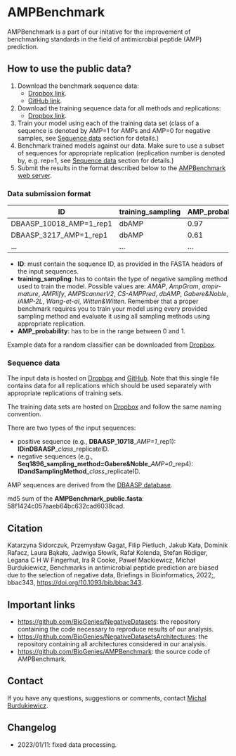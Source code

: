 
# AMPBenchmark

AMPBenchmark is a part of our initative for the improvement of
benchmarking standards in the field of antimicrobial peptide (AMP)
prediction.

## How to use the public data?

1.  Download the benchmark sequence data:
    - [Dropbox
      link](https://www.dropbox.com/s/plthn4f0v5y8psi/AMPBenchmark_public.fasta?dl=0).
    - [GitHub
      link](https://raw.githubusercontent.com/BioGenies/AMPBenchmark/main/data/AMPBenchmark_public.fasta?token=GHSAT0AAAAAABS4SIUMO3EI6JSQJJ2OC62WYUT5E6A).
2.  Download the training sequence data for all methods and
    replications:
    - [Dropbox
      link](https://www.dropbox.com/sh/e489gp126ownv3n/AAC_KAI5yDSX2aJhJ0G9ZMnha?dl=0).
3.  Train your model using each of the training data set (class of a
    sequence is denoted by AMP=1 for AMPs and AMP=0 for negative
    samples, see [Sequence
    data](https://github.com/BioGenies/AMPBenchmark#sequence-data)
    section for details.)
4.  Benchmark trained models against our data. Make sure to use a subset
    of sequences for appropriate replication (replication number is
    denoted by, e.g. rep=1, see [Sequence
    data](https://github.com/BioGenies/AMPBenchmark#sequence-data)
    section for details.)
5.  Submit the results in the format described below to the
    [AMPBenchmark web server](http://biogenies.info/AMPBenchmark/).

### Data submission format

| ID                      | training_sampling | AMP_probability |
|-------------------------|-------------------|-----------------|
| DBAASP_10018_AMP=1_rep1 | dbAMP             | 0.97            |
| DBAASP_3217_AMP=1_rep1  | dbAMP             | 0.61            |
| …                       | …                 | …               |

- **ID**: must contain the sequence ID, as provided in the FASTA headers
  of the input sequences.
- **training_sampling**: has to contain the type of negative sampling
  method used to train the model. Possible values are: *AMAP*,
  *AmpGram*, *ampir-mature*, *AMPlify*, *AMPScannerV2*, *CS-AMPPred*,
  *dbAMP*, *Gabere&Noble*, *iAMP-2L*, *Wang-et-al*, *Witten&Witten*.
  Remember that a proper benchmark requires you to train your model
  using every provided sampling method and evaluate it using all
  sampling methods using appropriate replication.
- **AMP_probability**: has to be in the range between 0 and 1.

Example data for a random classifier can be downloaded from
[Dropbox](https://www.dropbox.com/s/sg93msr3ufvpn4o/sample_data.csv?dl=0).

### Sequence data

The input data is hosted on
[Dropbox](https://www.dropbox.com/s/uz731rguekt4ysx/AMPBenchmark_public.fasta?dl=0)
and
[GitHub](https://raw.githubusercontent.com/BioGenies/AMPBenchmark/main/data/AMPBenchmark_public.fasta?token=GHSAT0AAAAAABS4SIUMO3EI6JSQJJ2OC62WYUT5E6A).
Note that this single file contains data for all replications which
should be used separately with appropriate replications of training
sets.

The training data sets are hosted on
[Dropbox](https://www.dropbox.com/s/plthn4f0v5y8psi/AMPBenchmark_public.fasta?dl=0)
and follow the same naming convention.

There are two types of the input sequences:

- positive sequence (e.g., **DBAASP_10718**\_*AMP=1*\_rep1):
  **IDinDBAASP**\_*class*\_replicateID.
- negative sequences (e.g.,
  **Seq1896_sampling_method=Gabere&Noble**\_*AMP=0*\_rep4):
  **IDandSamplingMethod**\_*class*\_replicateID.

AMP sequences are derived from the [DBAASP
database](https://dbaasp.org/).

md5 sum of the **AMPBenchmark_public.fasta**:
58f1424c057aaeb64bc632cad6038cad.

## Citation

Katarzyna Sidorczuk, Przemysław Gagat, Filip Pietluch, Jakub Kała,
Dominik Rafacz, Laura Bąkała, Jadwiga Słowik, Rafał Kolenda, Stefan
Rödiger, Legana C H W Fingerhut, Ira R Cooke, Paweł Mackiewicz, Michał
Burdukiewicz, Benchmarks in antimicrobial peptide prediction are biased
due to the selection of negative data, Briefings in Bioinformatics,
2022;, bbac343, <https://doi.org/10.1093/bib/bbac343>.

## Important links

- <https://github.com/BioGenies/NegativeDatasets>: the repository
  containing the code necessary to reproduce results of our analysis.
- <https://github.com/BioGenies/NegativeDatasetsArchitectures>: the
  repository containing all architectures considered in our analysis.
- <https://github.com/BioGenies/AMPBenchmark>: the source code of
  AMPBenchmark.

## Contact

If you have any questions, suggestions or comments, contact [Michal
Burdukiewicz](mailto:michalburdukiewicz@gmail.com).

## Changelog

- 2023/01/11: fixed data processing.
